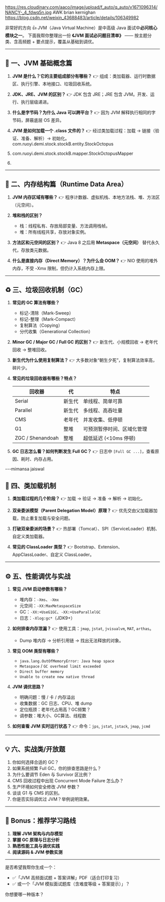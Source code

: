 https://res.cloudinary.com/aaco/image/upload/f_auto/q_auto/v1671096314/NANCY-_4_fdwq5n.jpg
AWK
brian kernighan 
https://blog.csdn.net/weixin_43688483/article/details/106349982

非常好的方向 👍
JVM（Java Virtual Machine）是中高级 Java 面试中**必问核心模块之一**。
下面我帮你整理出一份 **《JVM 面试必问题目清单》** ——
按主题分类、含高频题 + 要点提示，覆盖从基础到调优。

---

## 🧠 一、JVM 基础概念篇

1. **JVM 是什么？它的主要组成部分有哪些？**
   👉 组成：类加载器、运行时数据区、执行引擎、本地接口、垃圾回收系统。

2. **JDK、JRE、JVM 的区别？**
   👉 JDK 包含 JRE；JRE 包含 JVM。开发、运行、执行层级递进。

3. **什么是字节码？为什么 Java 可以跨平台？**
   👉 因为 JVM 解释执行相同的字节码，屏蔽底层 OS 差异。

4. **JVM 是如何加载一个 .class 文件的？**
   👉 经过类加载过程：加载 → 链接（验证、准备、解析）→ 初始化。
   com.ruoyi.demi.stock.stockB.entity.StockOctopus
5. com.ruoyi.demi.stock.stockB.mapper.StockOctopusMapper
5. 
---

## 🧩 二、内存结构篇（Runtime Data Area）

1. **JVM 内存区域有哪些？**
   👉 程序计数器、虚拟机栈、本地方法栈、堆、方法区（元空间）。

2. **堆和栈的区别？**

    * 栈：线程私有、存放局部变量、方法调用栈帧。
    * 堆：所有线程共享，存放对象实例。

3. **方法区和元空间的区别？**
   👉 Java 8 之后用 **Metaspace（元空间）** 替代永久代，存放类元数据。

4. **什么是直接内存（Direct Memory）？为什么会 OOM？**
   👉 NIO 使用的堆外内存，不受 -Xmx 限制，但仍计入系统内存上限。

---

## ♻️ 三、垃圾回收机制（GC）

1. **常见的 GC 算法有哪些？**

    * 标记-清除（Mark-Sweep）
    * 标记-整理（Mark-Compact）
    * 复制算法（Copying）
    * 分代收集（Generational Collection）

2. **Minor GC / Major GC / Full GC 的区别？**
   👉 新生代、小规模回收 → 老年代回收 → 整堆回收。

3. **新生代为什么使用复制算法？**
   👉 大多数对象“朝生夕死”，复制算法效率高，碎片少。

4. **常见的垃圾回收器有哪些？特点？**

   | 回收器              | 代   | 特点              |
      | ---------------- | --- | --------------- |
   | Serial           | 新生代 | 单线程、简单可靠        |
   | Parallel         | 新生代 | 多线程、高吞吐量        |
   | CMS              | 老年代 | 并发收集、低停顿        |
   | G1               | 整堆  | 可预测暂停时间、区域化管理   |
   | ZGC / Shenandoah | 整堆  | 超低延迟 (<10ms 停顿) |

5. **GC 日志怎么看？如何判断发生 Full GC？**
   👉 日志中 `[Full GC ...]`，查看原因、耗时、内存占用。

---mimansa jaiswal

## 🧮 四、类加载机制

1. **类加载过程的几个阶段？**
   👉 加载 → 验证 → 准备 → 解析 → 初始化。

2. **双亲委派模型（Parent Delegation Model）原理？**
   👉 优先交由父加载器加载，防止重复加载与安全问题。

3. **打破双亲委派的场景？**
   👉 热部署（Tomcat）、SPI（ServiceLoader）机制、自定义类加载器。

4. **常见的 ClassLoader 类型？**
   👉 Bootstrap、Extension、AppClassLoader、自定义 ClassLoader。

---

## ⚙️ 五、性能调优与实战

1. **常见 JVM 启动参数有哪些？**

    * 堆内存：`-Xms`、`-Xmx`
    * 元空间：`-XX:MaxMetaspaceSize`
    * GC：`-XX:+UseG1GC`、`-XX:+UseParallelGC`
    * 日志：`-Xlog:gc*`（JDK9+）

2. **如何排查内存泄漏？**
   👉 使用工具：`jmap`, `jstat`, `jvisualvm`, `MAT`, `arthas`。

    * Dump 堆内存 → 分析引用链 → 找出无法释放的对象。

3. **常见 OOM 类型有哪些？**

    * `java.lang.OutOfMemoryError: Java heap space`
    * `Metaspace` / `GC overhead limit exceeded`
    * `Direct buffer memory`
    * `Unable to create new native thread`

4. **JVM 调优思路？**

    * 明确问题：慢 / 卡 / 内存溢出
    * 收集数据：GC 日志、CPU、堆 dump
    * 定位瓶颈：老年代占用高？GC频繁？
    * 调参数：堆大小、GC算法、线程数

5. **如何查看 JVM 实时运行状态？**
   👉 命令：`jps`, `jstat`, `jstack`, `jmap`, `jcmd`

---

## 💡 六、实战类/开放题

1. 你如何选择合适的 GC？
2. 如果系统频繁 Full GC，你的排查思路是什么？
3. 为什么要调节 Eden 与 Survivor 区比例？
4. CMS 回收过程中出现 Concurrent Mode Failure 怎么办？
5. 生产环境如何安全修改 JVM 参数？
6. 谈谈 G1 与 CMS 的区别。
7. 你是否实际调优过 JVM？举例说明效果。

---

## 📘 Bonus：推荐学习路线

1. **理解 JVM 架构与内存模型**
2. **掌握 GC 原理与日志分析**
3. **熟悉性能工具与调优实践**
4. **阅读源码 & JVM 参数实测**

---

是否希望我帮你生成一个：

* ✅「JVM 高频面试题 + 答案详解」PDF（适合打印复习）
* ✅ 或一个「JVM 模拟面试题库（含难度等级 + 答案提示）」？

你想要哪一种版本？

